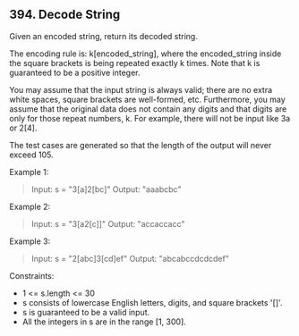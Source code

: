 ## 394. Decode String

Given an encoded string, return its decoded string.

The encoding rule is: k[encoded_string], where the encoded_string inside the square brackets is being repeated exactly k times. Note that k is guaranteed to be a positive integer.

You may assume that the input string is always valid; there are no extra white spaces, square brackets are well-formed, etc. Furthermore, you may assume that the original data does not contain any digits and that digits are only for those repeat numbers, k. For example, there will not be input like 3a or 2[4].

The test cases are generated so that the length of the output will never exceed 105.

Example 1:
> Input: s = "3[a]2[bc]"
> Output: "aaabcbc"

Example 2:
> Input: s = "3[a2[c]]"
> Output: "accaccacc"

Example 3:
> Input: s = "2[abc]3[cd]ef"
> Output: "abcabccdcdcdef"
 
Constraints:
* 1 <= s.length <= 30
* s consists of lowercase English letters, digits, and square brackets '[]'.
* s is guaranteed to be a valid input.
* All the integers in s are in the range [1, 300].
